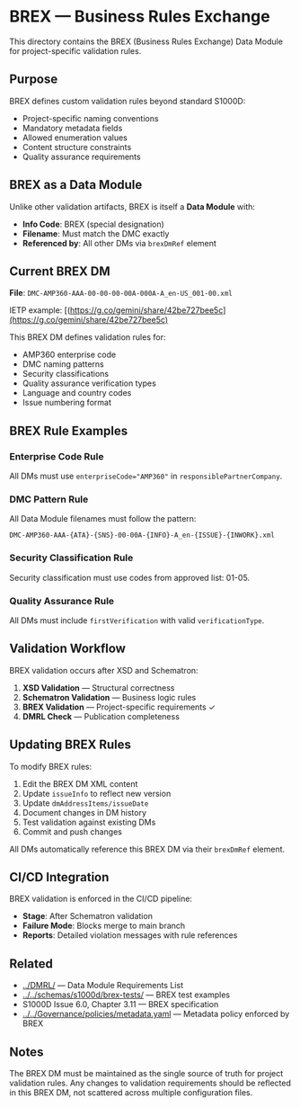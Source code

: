 # BREX — Business Rules Exchange

This directory contains the BREX (Business Rules Exchange) Data Module for project-specific validation rules.

## Purpose

BREX defines custom validation rules beyond standard S1000D:
- Project-specific naming conventions
- Mandatory metadata fields
- Allowed enumeration values
- Content structure constraints
- Quality assurance requirements

## BREX as a Data Module

Unlike other validation artifacts, BREX is itself a **Data Module** with:
- **Info Code**: BREX (special designation)
- **Filename**: Must match the DMC exactly
- **Referenced by**: All other DMs via `brexDmRef` element

## Current BREX DM

**File**: `DMC-AMP360-AAA-00-00-00-00A-000A-A_en-US_001-00.xml`


IETP example: [(https://g.co/gemini/share/42be727bee5c](https://g.co/gemini/share/42be727bee5c)

This BREX DM defines validation rules for:
- AMP360 enterprise code
- DMC naming patterns
- Security classifications
- Quality assurance verification types
- Language and country codes
- Issue numbering format

## BREX Rule Examples

### Enterprise Code Rule
All DMs must use `enterpriseCode="AMP360"` in `responsiblePartnerCompany`.

### DMC Pattern Rule
All Data Module filenames must follow the pattern:
```
DMC-AMP360-AAA-{ATA}-{SNS}-00-00A-{INFO}-A_en-{ISSUE}-{INWORK}.xml
```

### Security Classification Rule
Security classification must use codes from approved list: 01-05.

### Quality Assurance Rule
All DMs must include `firstVerification` with valid `verificationType`.

## Validation Workflow

BREX validation occurs after XSD and Schematron:
1. **XSD Validation** — Structural correctness
2. **Schematron Validation** — Business logic rules
3. **BREX Validation** — Project-specific requirements ✓
4. **DMRL Check** — Publication completeness

## Updating BREX Rules

To modify BREX rules:
1. Edit the BREX DM XML content
2. Update `issueInfo` to reflect new version
3. Update `dmAddressItems/issueDate`
4. Document changes in DM history
5. Test validation against existing DMs
6. Commit and push changes

All DMs automatically reference this BREX DM via their `brexDmRef` element.

## CI/CD Integration

BREX validation is enforced in the CI/CD pipeline:
- **Stage**: After Schematron validation
- **Failure Mode**: Blocks merge to main branch
- **Reports**: Detailed violation messages with rule references

## Related

- [../DMRL/](../DMRL/) — Data Module Requirements List
- [../../schemas/s1000d/brex-tests/](../../schemas/s1000d/brex-tests/) — BREX test examples
- S1000D Issue 6.0, Chapter 3.11 — BREX specification
- [../../Governance/policies/metadata.yaml](../../Governance/policies/metadata.yaml) — Metadata policy enforced by BREX

## Notes

The BREX DM must be maintained as the single source of truth for project validation rules. Any changes to validation requirements should be reflected in this BREX DM, not scattered across multiple configuration files.
